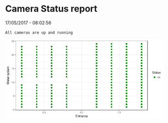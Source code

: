 Camera Status report
================
17/05/2017 - 08:02:56

    All cameras are up and running

![](camreport_files/figure-markdown_github/unnamed-chunk-2-1.png)
